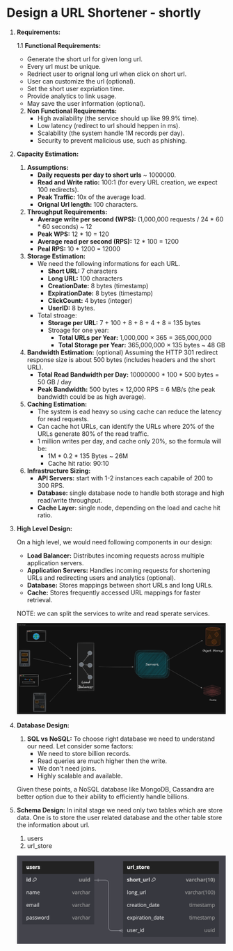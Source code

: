 # Design a URL Shortener - shortly

1. **Requirements:**

   1.1 **Functional Requirements:**

   - Generate the short url for given long url.
   - Every url must be unique.
   - Redriect user to orignal long url when click on short url.
   - User can customize the url (optional).
   - Set the short user expriation time.
   - Provide analytics to link usage.
   - May save the user information (optional).

   2. **Non Functional Requirements:**
      - High availability (the service should up like 99.9% time).
      - Low latency (redirect to url should heppen in ms).
      - Scalability (the system handle 1M records per day).
      - Security to prevent malicious use, such as phishing.

2. **Capacity Estimation:**

   1. **Assumptions:**
      - **Daily requests per day to short urls** ~ 1000000.
      - **Read and Write ratio:** 100:1 (for every URL creation, we expect 100 redirects).
      - **Peak Traffic:** 10x of the average load.
      - **Orignal Url length:** 100 characters.
   2. **Throughput Requirements:**
      - **Average write per second (WPS):** (1,000,000 requests / 24 \* 60 \* 60 seconds) ~ 12
      - **Peak WPS:** 12 \* 10 = 120
      - **Average read per second (RPS):** 12 \* 100 = 1200
      - **Peal RPS:** 10 \* 1200 = 12000
   3. **Storage Estimation:**
      - We need the following informations for each URL.
        - **Short URL:** 7 characters
        - **Long URL:** 100 characters
        - **CreationDate:** 8 bytes (timestamp)
        - **ExpirationDate:** 8 bytes (timestamp)
        - **ClickCount:** 4 bytes (integer)
        - **UserID:** 8 bytes.
      - Total stroage:
        - **Storage per URL:** 7 + 100 + 8 + 8 + 4 + 8 = 135 bytes
        - Stroage for one year:
          - **Total URLs per Year:** 1,000,000 × 365 = 365,000,000
          - **Total Storage per Year:** 365,000,000 × 135 bytes ~ 48 GB
   4. **Bandwidth Estimation:** (optional)
      Assuming the HTTP 301 redirect response size is about 500 bytes (includes headers and the short URL).
      - **Total Read Bandwidth per Day:** 10000000 \* 100 \* 500 bytes = 50 GB / day
      - **Peak Bandwidth:** 500 bytes × 12,000 RPS = 6 MB/s (the peak bandwidth could be as high average).
   5. **Caching Estimation:**
      - The system is ead heavy so using cache can reduce the latency for read requests.
      - Can cache hot URLs, can identify the URLs where 20% of the URLs generate 80% of the read traffic.
      - 1 million writes per day, and cache only 20%, so the formula will be:
        - 1M \* 0.2 \* 135 Bytes ~ 26M
        - Cache hit ratio: 90:10
   6. **Infrastructure Sizing:**
      - **API Servers:** start with 1-2 instances each capabile of 200 to 300 RPS.
      - **Database:** single database node to handle both storage and high read/write throughput.
      - **Cache Layer:** single node, depending on the load and cache hit ratio.

3. **High Level Design:**

   On a high level, we would need following components in our design:

   - **Load Balancer:** Distributes incoming requests across multiple application servers.
   - **Application Servers:** Handles incoming requests for shortening URLs and redirecting users and analytics (optional).
   - **Database:** Stores mappings between short URLs and long URLs.
   - **Cache:** Stores frequently accessed URL mappings for faster retrieval.

   NOTE: we can split the services to write and read sperate services.

   ![Design](shortly.png)

4. **Database Design:**

   1. **SQL vs NoSQL:**
      To choose right database we need to understand our need. Let consider some factors:
      - We need to store billion records.
      - Read queries are much higher then the write.
      - We don't need joins.
      - Highly scalable and available.

   Given these points, a NoSQL database like MongoDB, Cassandra are better option due to their ability to efficiently handle billions.

5. **Schema Design:**
   In inital stage we need only two tables which are store data. One is to store the user related database and the other table store the information about url.

   1. users
   2. url_store

   ![Database Design](database_design.png)
